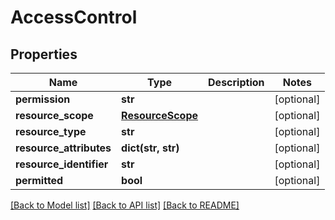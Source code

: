 # AccessControl

## Properties
Name | Type | Description | Notes
------------ | ------------- | ------------- | -------------
**permission** | **str** |  | [optional] 
**resource_scope** | [**ResourceScope**](ResourceScope.md) |  | [optional] 
**resource_type** | **str** |  | [optional] 
**resource_attributes** | **dict(str, str)** |  | [optional] 
**resource_identifier** | **str** |  | [optional] 
**permitted** | **bool** |  | [optional] 

[[Back to Model list]](../README.md#documentation-for-models) [[Back to API list]](../README.md#documentation-for-api-endpoints) [[Back to README]](../README.md)


